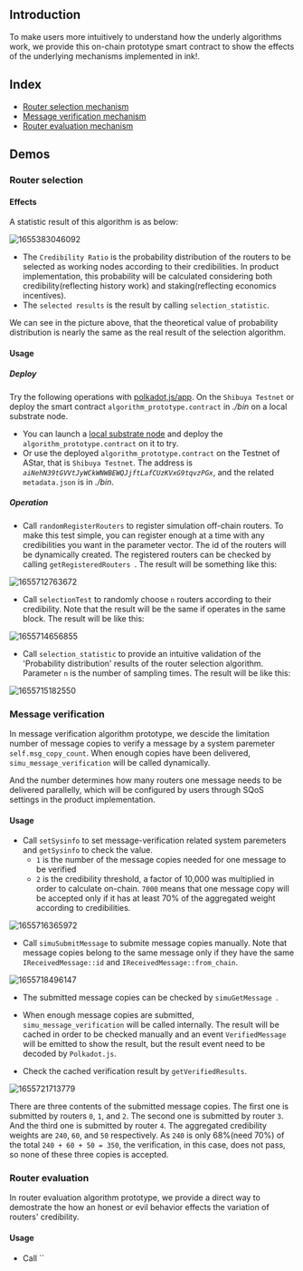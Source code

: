 ## Introduction

To make users more intuitively to understand how the underly algorithms work, we provide this on-chain prototype smart contract to show the effects of the underlying mechanisms implemented in ink!.

## Index
* [Router selection mechanism](#router-selection)
* [Message verification mechanism](#message-verification)
* [Router evaluation mechanism](#router-evaluation)

## Demos

### Router selection

#### Effects
A statistic result of this algorithm is as below:

![1655383046092](https://user-images.githubusercontent.com/83746881/174071425-78fbea88-2f20-41c8-b874-fec4d61208c5.png)

* The `Credibility Ratio` is the probability distribution of the routers to be selected as working nodes according to their credibilities. In product implementation, this probability will be calculated considering both credibility(reflecting history work) and staking(reflecting economics incentives).
* The `selected results` is the result by calling `selection_statistic`.

We can see in the picture above, that the theoretical value of probability distribution is nearly the same as the real result of the selection algorithm.

#### Usage
##### Deploy
Try the following operations with [polkadot,js/app](https://polkadot.js.org/apps/#/explorer). On the `Shibuya Testnet` or deploy the smart contract `algorithm_prototype.contract` in *./bin* on a local substrate node.

* You can launch a [local substrate node](https://github.com/paritytech/substrate-contracts-node) and deploy the `algorithm_prototype.contract` on it to try. 
* Or use the deployed `algorithm_prototype.contract` on the Testnet of AStar, that is `Shibuya Testnet`. The address is *`aiNehN39tGVVtJyWCkWNWBEWQJjftLafCUzKVxG9tqvzPGx`*, and the related `metadata.json` is in *./bin*.

##### Operation
* Call `randomRegisterRouters` to register simulation off-chain routers. To make this test simple, you can register enough at a time with any credibilities you want in the parameter vector. The id of the routers will be dynamically created. The registered routers can be checked by calling `getRegisteredRouters `. The result will be something like this:

![1655712763672](https://user-images.githubusercontent.com/83746881/174556149-c6ed625d-b3fa-49fa-b914-bc7b2642a9c9.png)

* Call `selectionTest` to randomly choose `n` routers according to their credibility. Note that the result will be the same if operates in the same block. The result will be like this:

![1655714656855](https://user-images.githubusercontent.com/83746881/174563243-46a3ae26-5fb0-47c7-b7c1-57aee72177cd.png)

* Call `selection_statistic` to provide an intuitive validation of the 'Probability distribution' results of the router selection algorithm. Parameter `n` is the number of sampling times. The result will be like this:

![1655715182550](https://user-images.githubusercontent.com/83746881/174564024-8b11d9c2-b15a-4bb7-9b34-e11971e3fa6a.png)

### Message verification
In message verification algorithm prototype, we descide the limitation number of message copies to verify a message by a system paremeter `self.msg_copy_count`. When enough copies have been delivered, `simu_message_verification` will be called dynamically.

And the number determines how many routers one message needs to be delivered parallelly, which will be configured by users through SQoS settings in the product implementation. 

#### Usage
* Call `setSysinfo` to set message-verification related system paremeters and `getSysinfo` to check the value.
  * `1` is the number of the message copies needed for one message to be verified
  * `2` is the credibility threshold, a factor of 10,000 was multiplied in order to calculate on-chain. `7000` means that one message copy will be accepted only if it has at least 70% of the aggregated weight according to credibilities.

![1655716365972](https://user-images.githubusercontent.com/83746881/174568231-9529d91a-8cd5-4510-b191-64e7e4360462.png)

* Call `simuSubmitMessage` to submite message copies manually. Note that message copies belong to the same message only if they have the same `IReceivedMessage::id` and `IReceivedMessage::from_chain`. 

![1655718496147](https://user-images.githubusercontent.com/83746881/174575620-555750dd-5e84-47fb-8225-9d91c2c20efa.png)

* The submitted message copies can be checked by `simuGetMessage `.




*  When enough message copies are submitted, `simu_message_verification` will be called internally. The result will be cached in order to be checked manually and an event `VerifiedMessage` will be emitted to show the result, but the result event need to be decoded by `Polkadot.js`. 



* Check the cached verification result by `getVerifiedResults`.

![1655721713779](https://user-images.githubusercontent.com/83746881/174584850-ed1cc4d8-42d6-4844-98f0-f4b75b3872b1.png)

There are three contents of the submitted message copies. The first one is submitted by routers `0`, `1`, and `2`. The second one is submitted by router `3`. And the third one is submitted by router `4`. The aggregated credibility weights are `240`, `60`, and `50` respectively. As `240` is only 68%(need 70%) of the total `240 + 60 + 50 = 350`, the verification, in this case, does not pass, so none of these three copies is accepted.

### Router evaluation
In router evaluation algorithm prototype, we provide a direct way to demostrate the how an honest or evil behavior effects the variation of routers' credibility.

#### Usage
* Call ``
